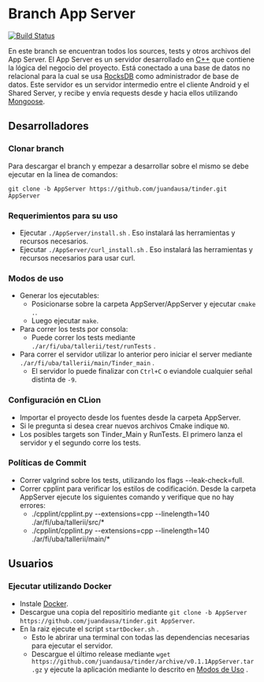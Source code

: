 # Branch App Server

[![Build Status](https://travis-ci.com/juandausa/tinder.svg?token=BQqpkHq7v8pQHzVJzZjB&branch=AppServer)](https://travis-ci.com/juandausa/tinder)

En este branch se encuentran todos los sources, tests y otros archivos del App Server.
El App Server es un servidor desarrollado en [C++](http://www.cplusplus.com/) que contiene la lógica del negocio del proyecto. Está conectado a una base de datos no relacional para la cual se usa [RocksDB](http://rocksdb.org/) como administrador de base de datos.
Este servidor es un servidor intermedio entre el cliente Android y el Shared Server, y recibe y envía requests desde y hacia ellos utilizando [Mongoose](https://www.cesanta.com/products/mongoose). 

## Desarrolladores
### Clonar branch

Para descargar el branch y empezar a desarrollar sobre el mismo se debe ejecutar en la linea de comandos:

`git clone -b AppServer https://github.com/juandausa/tinder.git AppServer`

### Requerimientos para su uso

* Ejecutar ```./AppServer/install.sh``` . Eso instalará las herramientas y recursos necesarios.
* Ejecutar ```./AppServer/curl_install.sh``` . Eso instalará las herramientas y recursos necesarios para usar curl.

### Modos de uso
* Generar los ejecutables:
   * Posicionarse sobre la carpeta AppServer/AppServer y ejecutar ```cmake .```.
   * Luego ejecutar ```make```.
* Para correr los tests por consola:
   * Puede correr los tests mediante ```./ar/fi/uba/tallerii/test/runTests``` .
* Para correr el servidor utilizar lo anterior pero iniciar el server mediante ```./ar/fi/uba/tallerii/main/Tinder_main``` .
   * El servidor lo puede finalizar con ```Ctrl+C``` o eviandole cualquier señal distinta de ```-9```.
   
### Configuración en CLion
* Importar el proyecto desde los fuentes desde la carpeta AppServer.
* Si le pregunta si desea crear nuevos archivos Cmake indique ```NO```.
* Los posibles targets son Tinder_Main y RunTests. El primero lanza el servidor y el segundo corre los tests.

### Políticas de Commit
* Correr valgrind sobre los tests, utilizando los flags --leak-check=full.
* Correr cpplint para verificar los estilos de codificación. Desde la carpeta AppServer ejecute los siguientes comando y verifique que no hay errores:
   * ./cpplint/cpplint.py --extensions=cpp --linelength=140 ./ar/fi/uba/tallerii/src/*
   * ./cpplint/cpplint.py --extensions=cpp --linelength=140 ./ar/fi/uba/tallerii/main/*

## Usuarios
### Ejecutar utilizando Docker
* Instale [Docker](https://www.docker.com/).
* Descargue una copia del repositirio mediante ```git clone -b AppServer https://github.com/juandausa/tinder.git AppServer```.
* En la raiz ejecute el script ```startDocker.sh``` .
   * Esto le abrirar una terminal con todas las dependencias necesarias para ejecutar el servidor.
   * Descargue el último release mediante ```wget https://github.com/juandausa/tinder/archive/v0.1.1AppServer.tar.gz``` y ejecute la aplicación mediante lo descrito en [Modos de Uso](https://github.com/juandausa/tinder/tree/AppServer#modos-de-uso) .
